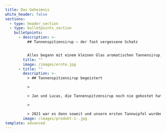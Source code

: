 ```yaml
---
title: Das Geheimnis
white_header: false
sections:
  - type: header_section
  - type: bulletpoints_section
    bulletpoints:
      - description: >-
          ## Tannenspitzensirup – der fast vergessene Schatz


          Alles begann mit einem kleinen Glas aromatischen Tannensirup, mit dem Kathrin eines Tages Jan und Lucas beim Kochen überraschte, nachdem Sie im Schwarzwald fleißig Baumwipfel eingekocht hatte. Schon vor einigen Jahren wollte KathrinGroßmutters Rezept nachkochen. Selbst im Schwarzwald weiß kaum jemand mehr um das Geheimnis. Dabei steckt so viel in diesem wertvollen Naturprodukt.
        title: ""
        image: /images/ernte.jpg
      - title: ""
        description: >-
          > ## Tannenspitzensirup begeistert

          >

          > Jan und Lucas, die Tannenspitzensirup noch nie gekostet hatten, waren von dem aromatischen Naturprodukt begeistert. Und schon war die Idee geboren, dieses Wissen, um die Köstlichkeiten des regionalen Produkts, nicht in Vergessenheit geraten zu lassen.

          >

          > 2021 war es dann soweit und unsere ersten Tannwipfel wurden geerntet und in 70 goldige Gläser Glück umgewandelt!
        image: /images/produkt-1-.jpg
template: advanced
---
```

